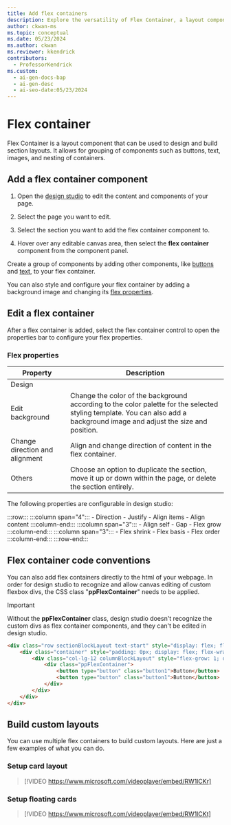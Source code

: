 ```yaml
---
title: Add flex containers
description: Explore the versatility of Flex Container, a layout component for grouping elements like buttons and images, with customizable properties.
author: ckwan-ms
ms.topic: conceptual
ms.date: 05/23/2024
ms.author: ckwan
ms.reviewer: kkendrick
contributors:
  - ProfessorKendrick
ms.custom:
  - ai-gen-docs-bap
  - ai-gen-desc
  - ai-seo-date:05/23/2024
---
```


# Flex container

Flex Container is a layout component that can be used to design and build section layouts. It allows for grouping of components such as buttons, text, images, and nesting of containers.

## Add a flex container component

1. Open the [design studio](use-design-studio.md) to edit the content and components of your page.

1. Select the page you want to edit.

1. Select the section you want to add the flex container component to.

1. Hover over any editable canvas area, then select the **flex container** component from the component panel.

Create a group of components by adding other components, like [buttons](add-button.md) and [text](add-text.md), to your flex container.

You can also style and configure your flex container by adding a background image and changing its [flex properties](#flex-properties).

## Edit a flex container

After a flex container is added, select the flex container control to open the properties bar to configure your flex properties.

### Flex properties

| **Property** | **Description** |
|-------------------------|-------------------------|
| Design |  |
| Edit background | Change the color of the background according to the color palette for the selected styling template. You can also add a background image and adjust the size and position. |
| Change direction and alignment | Align and change direction of content in the flex container. |
| Others | Choose an option to duplicate the section, move it up or down within the page, or delete the section entirely. |

The following properties are configurable in design studio:

:::row:::
    :::column span="4":::
        - Direction
        - Justify
        - Align items
        - Align content
    :::column-end:::
    :::column span="3":::
        - Align self
        - Gap
        - Flex grow
    :::column-end:::
    :::column span="3":::
        - Flex shrink
        - Flex basis
        - Flex order       
    :::column-end:::
:::row-end:::

## Flex container code conventions

You can also add flex containers directly to the html of your webpage. 
In order for design studio to recognize and allow canvas editing of custom flexbox divs, the CSS class "**ppFlexContainer**" needs to be applied.

>[!IMPORTANT] 
> Without the **ppFlexContainer** class, design studio doesn't recognize the custom divs as flex container components, and they can't be edited in design studio.

```html
<div class="row sectionBlockLayout text-start" style="display: flex; flex-wrap: wrap; margin: 0px; min-height: auto; padding: 8px;">
    <div class="container" style="padding: 0px; display: flex; flex-wrap: wrap;">
        <div class="col-lg-12 columnBlockLayout" style="flex-grow: 1; display: flex; flex-direction: column; min-width: 250px; word-break: break-word;">
            <div class="ppFlexContainer">
                <button type="button" class="button1">Button</button>
                <button type="button" class="button1">Button</button>
            </div>
        </div>
    </div>
</div>
```

## Build custom layouts

You can use multiple flex containers to build custom layouts. Here are just a few examples of what you can do.

### Setup card layout

 >[!VIDEO https://www.microsoft.com/videoplayer/embed/RW1lCKr]

### Setup floating cards

 >[!VIDEO https://www.microsoft.com/videoplayer/embed/RW1lCKt]


